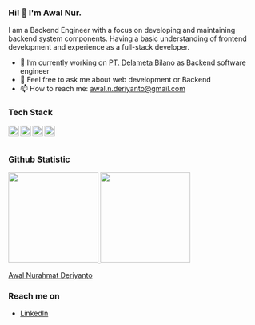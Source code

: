 ### Hi! 👋 I'm Awal Nur.

I am a Backend Engineer with a focus on developing and maintaining backend system components. Having a basic understanding of frontend development and experience as a full-stack developer.

- 🔭 I’m currently working on <a href="https://delameta.com">PT. Delameta Bilano</a> as Backend software engineer
- 💬 Feel free to ask me about web development or Backend
- 📫 How to reach me: awal.n.deriyanto@gmail.com

### Tech Stack
  <a href="#"><img align="left" alt="Python" title="Python" height="21px" src="https://upload.wikimedia.org/wikipedia/commons/c/c3/Python-logo-notext.svg" /></a>
  <a href="#"><img align="left" alt="PHP" title="PHP" height="21px" src="https://upload.wikimedia.org/wikipedia/commons/2/27/PHP-logo.svg" /></a>
  <a href="#"><img align="left" alt="FASTAPI" title="FASTAPI" height="21px" src="https://cdn.worldvectorlogo.com/logos/fastapi-1.svg" /></a>
  <a href="[https://www.docker.com]"><img align="left" alt="Docker" title="FASTAPI" height="21px" src="[https://cdn.worldvectorlogo.com/logos/fastapi-1.svg](https://cdnjs.cloudflare.com/ajax/libs/ionicons/5.1.2/collection/components/icon/svg/logo-docker.svg)" /></a>
  <br>
  <br>
  
### Github Statistic
<p align="left">
<a href="https://github.com/awalnur">
  <img height="180em" src="https://github-readme-stats-eight-theta.vercel.app/api?username=awalnur&show_icons=true&theme=algolia&include_all_commits=true&count_private=true"/>
  <img height="180em" src="https://github-readme-stats-eight-theta.vercel.app/api/top-langs/?username=awalnur&layout=compact&langs_count=8&theme=algolia"/>
</a>
</p>
<div class="badge-base LI-profile-badge" data-locale="in_ID" data-size="medium" data-theme="dark" data-type="VERTICAL" data-vanity="awalnur" data-version="v1"><a class="badge-base__link LI-simple-link" href="https://id.linkedin.com/in/awalnur?trk=profile-badge">Awal Nurahmat Deriyanto</a></div>
              
### Reach me on
- <a href="https://id.linkedin.com/in/awalnur">LinkedIn</a>
